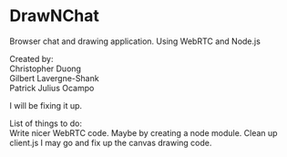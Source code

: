 # DrawNChat
Browser chat and drawing application. Using WebRTC and Node.js  

Created by:  
Christopher Duong  
Gilbert Lavergne-Shank  
Patrick Julius Ocampo  

I will be fixing it up.  

List of things to do:  
Write nicer WebRTC code. Maybe by creating a node module.
Clean up client.js 
I may go and fix up the canvas drawing code.
